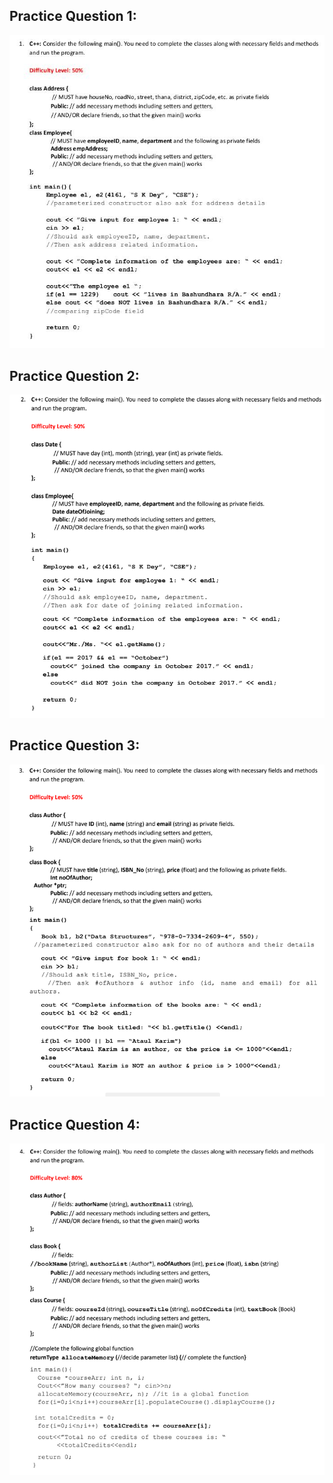## Practice Question 1:
![Problem 1](https://github.com/SyedT1/OOP/blob/main/Varsity%20Lectures/Practice%20Problems/imgsrc/OnePractice.jpg)
## Practice Question 2:
![Problem 2](https://github.com/SyedT1/OOP/blob/main/Varsity%20Lectures/Practice%20Problems/imgsrc/02.png)
## Practice Question 3:
![Problem 3](https://github.com/SyedT1/OOP/blob/main/Varsity%20Lectures/Practice%20Problems/imgsrc/3.png)
## Practice Question 4:
![Problem 4](https://github.com/SyedT1/OOP/blob/main/Varsity%20Lectures/Practice%20Problems/imgsrc/4.png)
